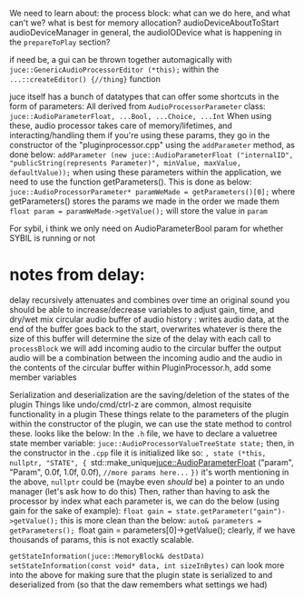 We need to learn about:
the process block:
	what can we do here, and what can't we?
	what is best for memory allocation?
audioDeviceAboutToStart
audioDeviceManager
in general, the audioIODevice
what is happening in the `prepareToPlay` section?

if need be, a gui can be thrown together automagically with `juce::GenericAudioProcessorEditor (*this);` within the `...::createEditor() {//thing}` function

juce itself has a bunch of datatypes that can offer some shortcuts in the form of parameters:
All derived from `AudioProcessorParameter` class:
`juce::AudioParameterFloat, ...Bool, ...Choice, ...Int` 
When using these, audio processor takes care of memory/lifetimes, and interacting/handling them
if you're using these params, they go in the constructor of the "pluginprocessor.cpp" using the `addParameter` method, as done below:
`addParameter (new juce::AudioParameterFloat ("internalID", "publicString(represents Parameter)", minValue, maxValue, defaultValue));`
when using these parameters within the application, we need to use the function getParameters(). This is done as below:
`juce::AudioProcessorParameter* paramWeMade = getParameters()[0];` where getParameters() stores the params we made in the order we made them
`float param = paramWeMade->getValue();` will store the value in `param`

For sybil, i think we only need on AudioParameterBool param for whether SYBIL is running or not

# notes from delay:
delay recursively attenuates and combines over time an original sound
you should be able to increase/decrease variables to adjust gain, time, and dry/wet mix
circular audio buffer of audio history :
	writes audio data, at the end of the buffer goes back to the start, overwrites whatever is there
	the size of this buffer will determine the size of the delay
	with each call to `processBlock` we will add incoming audio to the circular buffer
	the output audio will be a combination between the incoming audio and the audio in the contents of the circular buffer
within PluginProcessor.h, add some member variables

Serialization and deserialization are the saving/deletion of the states of the plugin
Things like undo/cmd/ctrl-z are common, almost requisite functionality in a plugin
These things relate to the parameters of the plugin
within the constructor of the plugin, we can use the state method to control these. looks like the below:
In the `.h` file, we have to declare a valuetree state member variable:
`juce::AudioProcessorValueTreeState state;`
then, in the constructor in the `.cpp` file it is initialized like so:
`, state (*this, nullptr, "STATE", {
`std::make_unique<juce::AudioParameterFloat> ("param", "Param", 0.0f, 1.0f, 0.0f),
`//more params here...`
`})` it's worth mentioning in the above, `nullptr` could be (maybe even *should* be) a pointer to an undo manager (let's ask how to do this) 
Then, rather than having to ask the processor by index what each parameter is, we can do the below (using gain for the sake of example):
`float gain = state.getParameter("gain")->getValue();`
this is more clean than the below:
`auto& parameters = getParameters();
`float gain = parameters[0]->getValue();
clearly, if we have thousands of params, this is not exactly scalable.

`getStateInformation(juce::MemoryBlock& destData)`
`setStateInformation(const void* data, int sizeInBytes)`
can look more into the above for making sure that the plugin state is serialized to and deserialized from (so that the daw remembers what settings we had)



